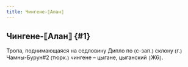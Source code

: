 ```yaml
---
title: Чингене-⟦Алан⟧
---
```

## Чингене-⟦Алан⟧ {#1}

Тропа, поднимающаяся на седловину Дипло по ⦅с-зап.⦆ склону ⦅г.⦆ Чамны-Бурун#2 ⦅тюрк.⦆ чингене – цыгане, цыганский ⦃Ж6⦄.
